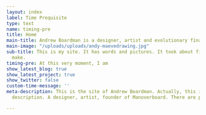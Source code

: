 ```yaml
---
layout: index
label: Time Prequisite
type: text
name: timing-pre
title: Home
main-title: Andrew Boardman is a designer, artist and evolutionary finalist.
main-image: "/uploads/uploads/andy-maevedrawing.jpg"
sub-title: This is my site. It has words and pictures. It took about fifty years to
  make.
timing-pre: At this very moment, I am
show_latest_blog: true
show_latest_project: true
show_twitter: false
custom-time-message: ''
meta-description: This is the site of Andrew Boardman. Actually, this is the meta
  description. A designer, artist, founder of Manoverboard. There are posts and projects.

---
```

